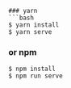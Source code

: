 
```
### yarn
```bash
$ yarn install
$ yarn serve
```
### or npm
```
$ npm install
$ npm run serve
```
